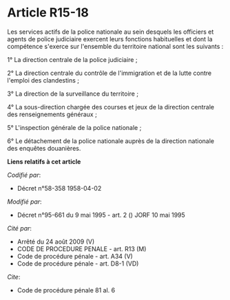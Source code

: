 # Article R15-18

Les services actifs de la police nationale au sein desquels les officiers et agents de police judiciaire exercent leurs
fonctions habituelles et dont la compétence s'exerce sur l'ensemble du territoire national sont les suivants :

1° La direction centrale de la police judiciaire ;

2° La direction centrale du contrôle de l'immigration et de la lutte contre l'emploi des clandestins ;

3° La direction de la surveillance du territoire ;

4° La sous-direction chargée des courses et jeux de la direction centrale des renseignements généraux ;

5° L'inspection générale de la police nationale ;

6° Le détachement de la police nationale auprès de la direction nationale des enquêtes douanières.

**Liens relatifs à cet article**

_Codifié par_:

  - Décret n°58-358 1958-04-02

_Modifié par_:

  - Décret n°95-661 du 9 mai 1995 - art. 2 () JORF 10 mai 1995

_Cité par_:

  - Arrêté du 24 août 2009 (V)
  - CODE DE PROCEDURE PENALE - art. R13 (M)
  - Code de procédure pénale - art. A34 (V)
  - Code de procédure pénale - art. D8-1 (VD)

_Cite_:

  - Code de procédure pénale 81 al. 6
